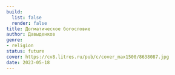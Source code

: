 ```yaml
---
build:
  list: false
  render: false
title: Догматическое богословие
author: Давыденков
genre:
- religion
status: future
cover: https://cv8.litres.ru/pub/c/cover_max1500/8638087.jpg
date: 2023-05-18
---
```



